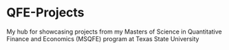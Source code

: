 # QFE-Projects
My hub for showcasing projects from my Masters of Science in Quantitative Finance and Economics (MSQFE) program at Texas State University
